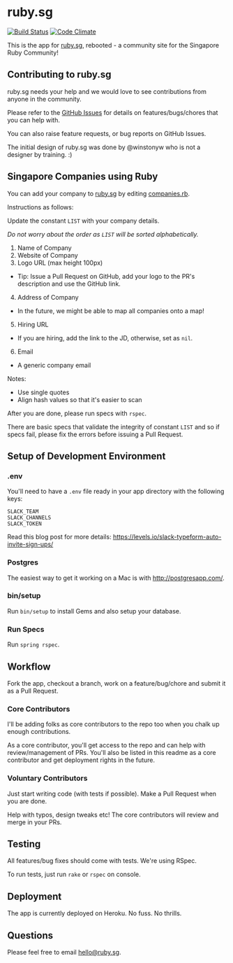 # ruby.sg

[![Build Status](https://travis-ci.org/rubysg/rubysg-reboot.svg?branch=master)](https://travis-ci.org/rubysg/rubysg-reboot) [![Code Climate](https://codeclimate.com/github/rubysg/rubysg-reboot.svg)](https://codeclimate.com/github/rubysg/rubysg-reboot)

This is the app for [ruby.sg](http://ruby.sg), rebooted - a community site for the Singapore Ruby Community!

## Contributing to ruby.sg

ruby.sg needs your help and we would love to see contributions from anyone in the community.

Please refer to the [GitHub Issues](https://github.com/rubysg/rubysg-reboot/issues) for details on features/bugs/chores that you can help with.

You can also raise feature requests, or bug reports on GitHub Issues.

The initial design of ruby.sg was done by @winstonyw who is not a designer by training. :)

## Singapore Companies using Ruby

You can add your company to [ruby.sg](http://ruby.sg#companies) by editing [companies.rb](blob/master/app/models/companies.rb).

Instructions as follows:

Update the constant `LIST` with your company details.

*Do not worry about the order as `LIST` will be sorted alphabetically.*

1. Name of Company
2. Website of Company
3. Logo URL (max height 100px)
 - Tip: Issue a Pull Request on GitHub, add your logo to the PR's description and use the GitHub link.
4. Address of Company
 - In the future, we might be able to map all companies onto a map!
5. Hiring URL
 - If you are hiring, add the link to the JD, otherwise, set as `nil`.
6. Email
 - A generic company email

Notes:

- Use single quotes
- Align hash values so that it's easier to scan

After you are done, please run specs with `rspec`. 

There are basic specs that validate the integrity of constant `LIST` 
and so if specs fail, please fix the errors before issuing a Pull Request.

## Setup of Development Environment

### .env

You'll need to have a `.env` file ready in your app directory with the following keys:

```
SLACK_TEAM
SLACK_CHANNELS
SLACK_TOKEN
```

Read this blog post for more details: https://levels.io/slack-typeform-auto-invite-sign-ups/

### Postgres

The easiest way to get it working on a Mac is with http://postgresapp.com/.

### bin/setup

Run `bin/setup` to install Gems and also setup your database.

### Run Specs

Run `spring rspec`.

## Workflow

Fork the app, checkout a branch, work on a feature/bug/chore and submit it as a Pull Request.

### Core Contributors

I'll be adding folks as core contributors to the repo too when you chalk up enough contributions.

As a core contributor, you'll get access to the repo and can help with review/management of PRs.
You'll also be listed in this readme as a core contributor and get deployment rights in the future.

### Voluntary Contributors

Just start writing code (with tests if possible). Make a Pull Request when you are done.

Help with typos, design tweaks etc! The core contributors will review and merge in your PRs.

## Testing

All features/bug fixes should come with tests. We're using RSpec.

To run tests, just run `rake` or `rspec` on console.

## Deployment

The app is currently deployed on Heroku. No fuss. No thrills.

## Questions

Please feel free to email hello@ruby.sg.
